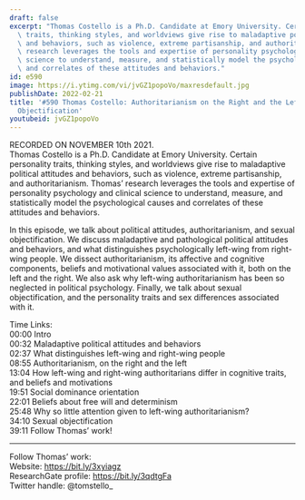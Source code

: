 ```yaml
---
draft: false
excerpt: "Thomas Costello is a Ph.D. Candidate at Emory University. Certain personality\
  \ traits, thinking styles, and worldviews give rise to maladaptive political attitudes\
  \ and behaviors, such as violence, extreme partisanship, and authoritarianism. Thomas\u2019\
  \ research leverages the tools and expertise of personality psychology and clinical\
  \ science to understand, measure, and statistically model the psychological causes\
  \ and correlates of these attitudes and behaviors."
id: e590
image: https://i.ytimg.com/vi/jvGZ1popoVo/maxresdefault.jpg
publishDate: 2022-02-21
title: '#590 Thomas Costello: Authoritarianism on the Right and the Left, and Sexual
  Objectification'
youtubeid: jvGZ1popoVo
---
```

RECORDED ON NOVEMBER 10th 2021.  
Thomas Costello is a Ph.D. Candidate at Emory University. Certain personality traits, thinking styles, and worldviews give rise to maladaptive political attitudes and behaviors, such as violence, extreme partisanship, and authoritarianism. Thomas’ research leverages the tools and expertise of personality psychology and clinical science to understand, measure, and statistically model the psychological causes and correlates of these attitudes and behaviors.

In this episode, we talk about political attitudes, authoritarianism, and sexual objectification. We discuss maladaptive and pathological political attitudes and behaviors, and what distinguishes psychologically left-wing from right-wing people. We dissect authoritarianism, its affective and cognitive components, beliefs and motivational values associated with it, both on the left and the right. We also ask why left-wing authoritarianism has been so neglected in political psychology. Finally, we talk about sexual objectification, and the personality traits and sex differences associated with it.

Time Links:  
00:00 Intro  
00:32  Maladaptive political attitudes and behaviors  
02:37  What distinguishes left-wing and right-wing people  
08:55  Authoritarianism, on the right and the left  
13:04  How left-wing and right-wing authoritarians differ in cognitive traits, and beliefs and motivations  
19:51  Social dominance orientation  
22:01  Beliefs about free will and determinism  
25:48  Why so little attention given to left-wing authoritarianism?  
34:10  Sexual objectification  
39:11  Follow Thomas’ work!

---

Follow Thomas’ work:  
Website: https://bit.ly/3xyiagz  
ResearchGate profile: https://bit.ly/3qdtgFa  
Twitter handle: @tomstello_
